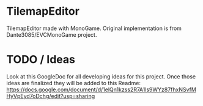 # TilemapEditor
TilemapEditor made with MonoGame. Original implementation is from Dante3085/EVCMonoGame project.

# TODO / Ideas

Look at this GoogleDoc for all developing ideas for this project. Once those ideas are finalized they will be added to this Readme: https://docs.google.com/document/d/1elQn1kzss2R7A1ls9WYz87fhxNSvfMHyVpEyd7oDchg/edit?usp=sharing
